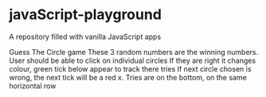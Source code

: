 # javaScript-playground
A repository filled with vanilla JavaScript apps

Guess The Circle game
These 3 random numbers are the winning numbers.
User should be able to click on individual circles
If they are right it changes colour, green tick below appear to track there tries 
If next circle chosen is wrong, the next tick will be a red x. Tries are on the bottom, on the same horizontal row
